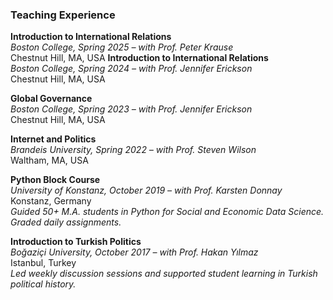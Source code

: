 
### Teaching Experience
**Introduction to International Relations**  
  *Boston College, Spring 2025 – with Prof. Peter Krause*  
  Chestnut Hill, MA, USA
**Introduction to International Relations**  
  *Boston College, Spring 2024 – with Prof. Jennifer Erickson*  
  Chestnut Hill, MA, USA

**Global Governance**  
  *Boston College, Spring 2023 – with Prof. Jennifer Erickson*  
  Chestnut Hill, MA, USA

**Internet and Politics**  
  *Brandeis University, Spring 2022 – with Prof. Steven Wilson*  
  Waltham, MA, USA

**Python Block Course**  
  *University of Konstanz, October 2019 – with Prof. Karsten Donnay*  
  Konstanz, Germany  
  _Guided 50+ M.A. students in Python for Social and Economic Data Science. Graded daily assignments._

**Introduction to Turkish Politics**  
  *Boğaziçi University, October 2017 – with Prof. Hakan Yılmaz*  
  Istanbul, Turkey  
  _Led weekly discussion sessions and supported student learning in Turkish political history._
